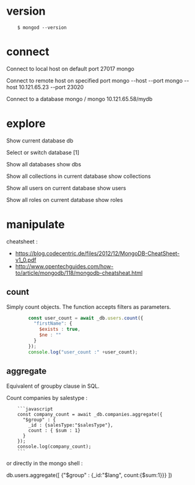 # version

        $ mongod --version



# connect

Connect to local host on default port 27017
        mongo

Connect to remote host on specified port
        mongo --host <hostname or ip address> --port <port no>
        mongo --host 10.121.65.23 --port 23020

Connect to a database
        mongo <host>/<database>
        mongo 10.121.65.58/mydb



# explore

Show current database
	db

Select or switch database [1]

Show all databases
        show dbs

Show all collections in current database
        show collections

Show all users on current database
        show users

Show all roles on current database
        show roles


# manipulate
cheatsheet :

- https://blog.codecentric.de/files/2012/12/MongoDB-CheatSheet-v1_0.pdf
- http://www.opentechguides.com/how-to/article/mongodb/118/mongodb-cheatsheat.html

## count
Simply count objects. The function accepts filters as parameters.

```javascript
        const user_count = await _db.users.count({
          "firstName": {
            $exists : true,
            $ne : ""
          }
        });
        console.log("user_count :" +user_count);
```

## aggregate

Equivalent of groupby clause in SQL.

Count companies by salestype :

        ```javascript
        const company_count = await _db.companies.aggregate({
          "$group" : {
            _id : {salesType:"$salesType"},
            count : { $sum : 1}
          }
        });
        console.log(company_count);
        ```

or directly in the mongo shell :

db.users.aggregate([
    {"$group" : {_id:"$lang", count:{$sum:1}}}
])
